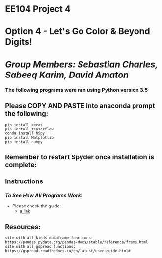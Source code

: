 # **EE104 Project 4**

# **Option 4 - Let's Go Color & Beyond Digits!**

# *Group Members: Sebastian Charles, Sabeeq Karim, David Amaton*

### The following programs were ran using Python version 3.5
## Please COPY AND PASTE into anaconda prompt the following:
```
pip install keras
pip install tensorflow
conda install h5py
pip install Matplotlib
pip install numpy
```

## Remember to restart Spyder once installation is complete:

## Instructions

### _To See How All Programs Work:_
- Please check the guide:
  - [a link](https://github.com/user/repo/blob/branch/other_file.md)

## Resources:
```
site with all kinds dataframe functions: https://pandas.pydata.org/pandas-docs/stable/reference/frame.html
site with all gspread functions: https://gspread.readthedocs.io/en/latest/user-guide.html#

```

